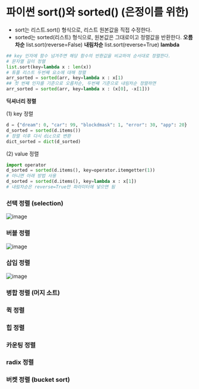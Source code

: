 # 파이썬 sort()와 sorted() (은정이를 위한)
- sort는 리스트.sort() 형식으로, 리스트 원본값을 직접 수정한다.
- sorted는 sorted(리스트) 형식으로, 원본값은 그대로이고 정렬값을 반환한다.
**오름차순**
list.sort(reverse=False)
**내림차순**
list.sort(reverse=True)
**lambda**
  
```python
## key 인자에 함수 넘겨주면 해당 함수의 반환값을 비교하여 순서대로 정렬한다.
# 문자열 길이 정렬
list.sort(key=lambda x : len(x))
# 튜플 리스트 두번째 요소에 대해 정렬
arr_sorted = sorted(arr, key=lambda x : x[1)
## 첫 번째 인자를 기준으로 오름차순, 두번째 기준으로 내림차순 정렬하면
arr_sorted = sorted(arr, key=lambda x : (x[0], -x[1]))
```
**딕셔너리 정렬**

(1) key 정렬
```python
d = {"dream": 0, "car": 99, "blockdmask": 1, "error": 30, "app": 20}
d_sorted = sorted(d.items())
# 정렬 이후 다시 dic으로 변환
dict_sorted = dict(d_sorted)
```
(2) value 정렬
```python
import operator
d_sorted = sorted(d.items(), key=operator.itemgetter(1))
# 아니면 아래 방법 사용
d_sorted = sorted(d.items(), key=lambda x : x[1])
# 내림차순은 reverse=True만 파라미터에 넣으면 됨
```
### 선택 정렬 (selection)
![image](https://github.com/rbdus0715/algorithm/assets/85426187/1584741b-b95a-44c4-88bd-0ced4ec48003)
### 버블 정렬
![image](https://github.com/rbdus0715/algorithm/assets/85426187/b9613e53-95a4-4236-963b-d86becc3af4a)
### 삽입 정렬
![image](https://media.geeksforgeeks.org/wp-content/uploads/insertionsort.png)
### 병합 정렬 (머지 소트)

### 퀵 정렬

### 힙 정렬

### 카운팅 정렬

### radix 정렬

### 버켓 정렬 (bucket sort)
